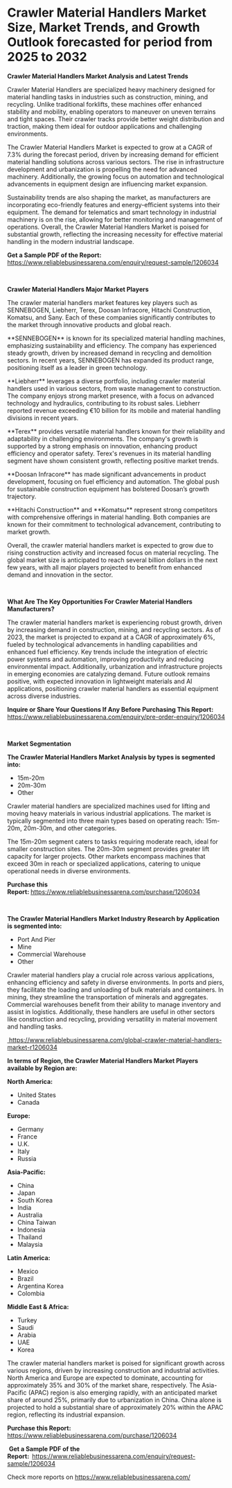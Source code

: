 <p><h1>Crawler Material Handlers Market Size, Market Trends, and Growth Outlook forecasted for period from 2025 to 2032</h1></p><p><strong>Crawler Material Handlers Market Analysis and Latest Trends</strong></p>
<p><p>Crawler Material Handlers are specialized heavy machinery designed for material handling tasks in industries such as construction, mining, and recycling. Unlike traditional forklifts, these machines offer enhanced stability and mobility, enabling operators to maneuver on uneven terrains and tight spaces. Their crawler tracks provide better weight distribution and traction, making them ideal for outdoor applications and challenging environments.</p><p>The Crawler Material Handlers Market is expected to grow at a CAGR of 7.3% during the forecast period, driven by increasing demand for efficient material handling solutions across various sectors. The rise in infrastructure development and urbanization is propelling the need for advanced machinery. Additionally, the growing focus on automation and technological advancements in equipment design are influencing market expansion. </p><p>Sustainability trends are also shaping the market, as manufacturers are incorporating eco-friendly features and energy-efficient systems into their equipment. The demand for telematics and smart technology in industrial machinery is on the rise, allowing for better monitoring and management of operations. Overall, the Crawler Material Handlers Market is poised for substantial growth, reflecting the increasing necessity for effective material handling in the modern industrial landscape.</p></p>
<p><strong>Get a Sample PDF of the Report:&nbsp;</strong> <a href="https://www.reliablebusinessarena.com/enquiry/request-sample/1206034?utm_campaign=3268&utm_medium=2&utm_source=Github&utm_content=ia&utm_term=12042025&utm_id=crawler-material-handlers">https://www.reliablebusinessarena.com/enquiry/request-sample/1206034</a></p>
<p>&nbsp;</p>
<p><strong>Crawler Material Handlers Major Market Players</strong></p>
<p><p>The crawler material handlers market features key players such as SENNEBOGEN, Liebherr, Terex, Doosan Infracore, Hitachi Construction, Komatsu, and Sany. Each of these companies significantly contributes to the market through innovative products and global reach.</p><p>**SENNEBOGEN** is known for its specialized material handling machines, emphasizing sustainability and efficiency. The company has experienced steady growth, driven by increased demand in recycling and demolition sectors. In recent years, SENNEBOGEN has expanded its product range, positioning itself as a leader in green technology.</p><p>**Liebherr** leverages a diverse portfolio, including crawler material handlers used in various sectors, from waste management to construction. The company enjoys strong market presence, with a focus on advanced technology and hydraulics, contributing to its robust sales. Liebherr reported revenue exceeding €10 billion for its mobile and material handling divisions in recent years.</p><p>**Terex** provides versatile material handlers known for their reliability and adaptability in challenging environments. The company's growth is supported by a strong emphasis on innovation, enhancing product efficiency and operator safety. Terex's revenues in its material handling segment have shown consistent growth, reflecting positive market trends.</p><p>**Doosan Infracore** has made significant advancements in product development, focusing on fuel efficiency and automation. The global push for sustainable construction equipment has bolstered Doosan’s growth trajectory. </p><p>**Hitachi Construction** and **Komatsu** represent strong competitors with comprehensive offerings in material handling. Both companies are known for their commitment to technological advancement, contributing to market growth.</p><p>Overall, the crawler material handlers market is expected to grow due to rising construction activity and increased focus on material recycling. The global market size is anticipated to reach several billion dollars in the next few years, with all major players projected to benefit from enhanced demand and innovation in the sector.</p></p>
<p>&nbsp;</p>
<p><strong>What Are The Key Opportunities For Crawler Material Handlers Manufacturers?</strong></p>
<p><p>The crawler material handlers market is experiencing robust growth, driven by increasing demand in construction, mining, and recycling sectors. As of 2023, the market is projected to expand at a CAGR of approximately 6%, fueled by technological advancements in handling capabilities and enhanced fuel efficiency. Key trends include the integration of electric power systems and automation, improving productivity and reducing environmental impact. Additionally, urbanization and infrastructure projects in emerging economies are catalyzing demand. Future outlook remains positive, with expected innovation in lightweight materials and AI applications, positioning crawler material handlers as essential equipment across diverse industries.</p></p>
<p><strong>Inquire or Share Your Questions If Any Before Purchasing This Report:</strong> <a href="https://www.reliablebusinessarena.com/enquiry/pre-order-enquiry/1206034?utm_campaign=3268&utm_medium=2&utm_source=Github&utm_content=ia&utm_term=12042025&utm_id=crawler-material-handlers">https://www.reliablebusinessarena.com/enquiry/pre-order-enquiry/1206034</a></p>
<p>&nbsp;</p>
<p><strong>Market Segmentation</strong></p>
<p><strong>The Crawler Material Handlers Market Analysis by types is segmented into:</strong></p>
<p><ul><li>15m-20m</li><li>20m-30m</li><li>Other</li></ul></p>
<p><p>Crawler material handlers are specialized machines used for lifting and moving heavy materials in various industrial applications. The market is typically segmented into three main types based on operating reach: 15m-20m, 20m-30m, and other categories. </p><p>The 15m-20m segment caters to tasks requiring moderate reach, ideal for smaller construction sites. The 20m-30m segment provides greater lift capacity for larger projects. Other markets encompass machines that exceed 30m in reach or specialized applications, catering to unique operational needs in diverse environments.</p></p>
<p><strong>Purchase this Report:&nbsp;</strong><a href="https://www.reliablebusinessarena.com/purchase/1206034?utm_campaign=3268&utm_medium=2&utm_source=Github&utm_content=ia&utm_term=12042025&utm_id=crawler-material-handlers">https://www.reliablebusinessarena.com/purchase/1206034</a></p>
<p>&nbsp;</p>
<p><strong>The Crawler Material Handlers Market Industry Research by Application is segmented into:</strong></p>
<p><ul><li>Port And Pier</li><li>Mine</li><li>Commercial Warehouse</li><li>Other</li></ul></p>
<p><p>Crawler material handlers play a crucial role across various applications, enhancing efficiency and safety in diverse environments. In ports and piers, they facilitate the loading and unloading of bulk materials and containers. In mining, they streamline the transportation of minerals and aggregates. Commercial warehouses benefit from their ability to manage inventory and assist in logistics. Additionally, these handlers are useful in other sectors like construction and recycling, providing versatility in material movement and handling tasks.</p></p>
<p><a href="https://www.reliablebusinessarena.com/global-crawler-material-handlers-market-r1206034?utm_campaign=3268&utm_medium=2&utm_source=Github&utm_content=ia&utm_term=12042025&utm_id=crawler-material-handlers">&nbsp;https://www.reliablebusinessarena.com/global-crawler-material-handlers-market-r1206034</a></p>
<p><strong>In terms of Region, the Crawler Material Handlers Market Players available by Region are:</strong></p>
<p>
    <p> <strong> North America: </strong>
        <ul>
            <li>United States</li>
            <li>Canada</li>
        </ul>
        </p> 
    <p> <strong> Europe: </strong>
        <ul>
            <li>Germany</li>
            <li>France</li>
            <li>U.K.</li>
            <li>Italy</li>
            <li>Russia</li>
        </ul>
        </p> 
    <p> <strong> Asia-Pacific: </strong>
        <ul>
            <li>China</li>
            <li>Japan</li>
            <li>South Korea</li>
            <li>India</li>
            <li>Australia</li>
            <li>China Taiwan</li>
            <li>Indonesia</li>
            <li>Thailand</li>
            <li>Malaysia</li>
        </ul>
        </p> 
    <p> <strong> Latin America: </strong>
        <ul>
            <li>Mexico</li>
            <li>Brazil</li>
            <li>Argentina Korea</li>
            <li>Colombia</li>
        </ul>
        </p> 
    <p> <strong> Middle East & Africa: </strong>
        <ul>
            <li>Turkey</li>
            <li>Saudi</li>
            <li>Arabia</li>
            <li>UAE</li>
            <li>Korea</li>
        </ul>
    </p>
    </p>
<p><p>The crawler material handlers market is poised for significant growth across various regions, driven by increasing construction and industrial activities. North America and Europe are expected to dominate, accounting for approximately 35% and 30% of the market share, respectively. The Asia-Pacific (APAC) region is also emerging rapidly, with an anticipated market share of around 25%, primarily due to urbanization in China. China alone is projected to hold a substantial share of approximately 20% within the APAC region, reflecting its industrial expansion.</p></p>
<p><strong>Purchase this Report: </strong><a href="https://www.reliablebusinessarena.com/purchase/1206034?utm_campaign=3268&utm_medium=2&utm_source=Github&utm_content=ia&utm_term=12042025&utm_id=crawler-material-handlers">https://www.reliablebusinessarena.com/purchase/1206034</a></p>
<p>&nbsp;<strong>Get a Sample PDF of the Report:&nbsp;&nbsp;</strong><a href="https://www.reliablebusinessarena.com/enquiry/request-sample/1206034?utm_campaign=3268&utm_medium=2&utm_source=Github&utm_content=ia&utm_term=12042025&utm_id=crawler-material-handlers">https://www.reliablebusinessarena.com/enquiry/request-sample/1206034</a></p>
<p><strong></strong></p>
<p>Check more reports on <a href="https://www.reliablebusinessarena.com/?utm_campaign=3268&utm_medium=2&utm_source=Github&utm_content=ia&utm_term=12042025&utm_id=crawler-material-handlers">https://www.reliablebusinessarena.com/</a></p>